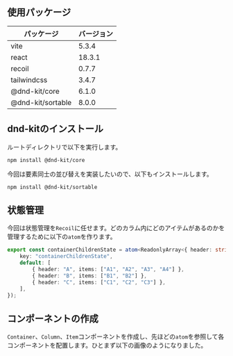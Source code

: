 ## 使用パッケージ
|パッケージ|バージョン|
|---|---|
|vite|5.3.4|
|react|18.3.1|
|recoil|0.7.7|
|tailwindcss|3.4.7|
|@dnd-kit/core|6.1.0|
|@dnd-kit/sortable|8.0.0|

## dnd-kitのインストール
ルートディレクトリで以下を実行します。

```bash:bash
npm install @dnd-kit/core
```

今回は要素同士の並び替えを実装したいので、以下もインストールします。

```bash:bash
npm install @dnd-kit/sortable
```

## 状態管理
今回は状態管理を`Recoil`に任せます。どのカラム内にどのアイテムがあるのかを管理するために以下の`atom`を作ります。

```typescript
export const containerChildrenState = atom<ReadonlyArray<{ header: string; items: string[] }>>({
    key: "containerChildrenState",
    default: [
        { header: "A", items: ["A1", "A2", "A3", "A4"] },
        { header: "B", items: ["B1", "B2"] },
        { header: "C", items: ["C1", "C2", "C3"] },
    ],
});
```

## コンポーネントの作成
`Container`、`Column`、`Item`コンポーネントを作成し、先ほどの`atom`を参照して各コンポーネントを配置します。ひとまず以下の画像のようになりました。

<!-- この時点でのコミット： https://github.com/matcher9131/dnd-kit-swappable-multi-column/commit/2e66ceac63fe66587e0b67cf1e0eaaa625663102 -->
